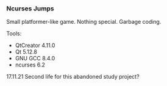 ### Ncurses Jumps
Small platformer-like game. Nothing special. Garbage coding.

Tools:
- QtCreator 4.11.0
- Qt 5.12.8
- GNU GCC 8.4.0
- ncurses 6.2
  
17.11.21 Second life for this abandoned study project?
